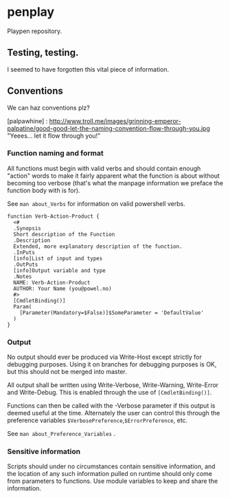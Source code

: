 # penplay
Playpen repository.

## Testing, testing.
I seemed to have forgotten this vital piece of information.

## Conventions
We can haz conventions plz?

[palpawhine] : http://www.troll.me/images/grinning-emperor-palpatine/good-good-let-the-naming-convention-flow-through-you.jpg "Yeees... let it flow through you!"

### Function naming and format
All functions must begin with valid verbs and should contain enough "action"
words to make it fairly apparent what the function is about without becoming
too verbose (that's what the manpage information we preface the function body
with is for).

See ``` man about_Verbs ``` for information on valid powershell verbs.

```
function Verb-Action-Product {
  <#
  .Synopsis
  Short description of the Function
  .Description
  Extended, more explanatory description of the function.
  .InPuts
  [info]List of input and types
  .OutPuts
  [info]Output variable and type
  .Notes
  NAME: Verb-Action-Product
  AUTHOR: Your Name (you@powel.no)
  #>
  [CmdletBinding()]
  Param(
    [Parameter(Mandatory=$False)]$SomeParameter = 'DefaultValue'
  )
}
```

### Output
No output should ever be produced via Write-Host except strictly for debugging
purposes. Using it on branches for debugging purposes is OK, but this should not
be merged into master.

All output shall be written using Write-Verbose, Write-Warning, Write-Error
and Write-Debug. This is enabled through the use of ``` [CmdletBinding()] ```.

Functions can then be called with the -Verbose parameter if this output is deemed
useful at the time. Alternately the user can control this through the preference
variables ``` $VerbosePreference ```,``` $ErrorPreference ```, etc.

See ``` man about_Preference_Variables ``` .

### Sensitive information
Scripts should under no circumstances contain sensitive information, and the
location of any such information pulled on runtime should only come from
parameters to functions. Use module variables to keep and share the information.
